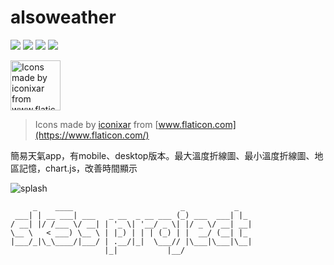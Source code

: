 # alsoweather 

![](https://img.shields.io/github/v/release/sk5s/alsoweather)
![](https://img.shields.io/github/last-commit/sk5s/alsoweather)
![](https://img.shields.io/github/license/sk5s/alsoweather)
![](https://img.shields.io/github/languages/top/sk5s/alsoweather)

<img src="https://rzxbsbriajkqxdsmxvev.supabase.in/storage/v1/object/public/image/icon.png" alt="Icons made by iconixar from www.flaticon.com" style="width:80px">

> Icons made by [iconixar](https://www.flaticon.com/authors/iconixar) from [www.flaticon.com](https://www.flaticon.com/)

簡易天氣app，有mobile、desktop版本。最大溫度折線圖、最小溫度折線圖、地區記憶，chart.js，改善時間顯示

![splash](https://rzxbsbriajkqxdsmxvev.supabase.in/storage/v1/object/public/image/splash-compress.jpg)

```
     _    ____                        _           _   
 ___| | __ ___| ___   _ __  _ __ ___ (_) ___  ___| |_ 
/ __| |/ /___ \/ __| | '_ \| '__/ _ \| |/ _ \/ __| __|
\__ \   < ___) \__ \ | |_) | | | (_) | |  __/ (__| |_ 
|___/_|\_\____/|___/ | .__/|_|  \___// |\___|\___|\__|
                     |_|           |__/               
```
